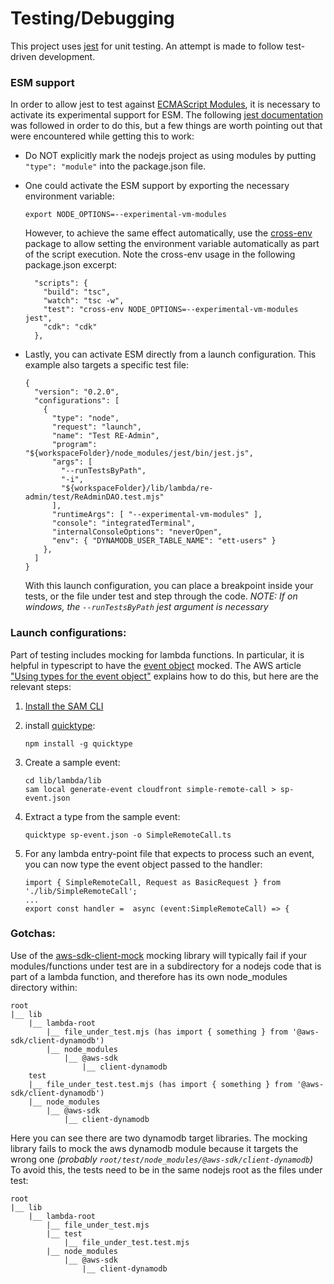 # Testing/Debugging

This project uses [jest](https://jestjs.io/) for unit testing.
An attempt is made to follow test-driven development.

### ESM support

In order to allow jest to test against [ECMAScript Modules](https://nodejs.org/api/esm.html#modules-ecmascript-modules), it is necessary to activate its experimental support for ESM.
The following [jest documentation](https://jestjs.io/docs/ecmascript-modules) was followed in order to do this, but a few things are worth pointing out that were encountered while getting this to work:

- Do NOT explicitly mark the nodejs project as using modules by putting `"type": "module"` into the package.json file.

- One could activate the ESM support by exporting the necessary environment variable:

  ```
  export NODE_OPTIONS=--experimental-vm-modules
  ```

  However, to achieve the same effect automatically, use the [cross-env](https://www.npmjs.com/package/cross-env) package to allow setting the environment variable automatically as part of the script execution. Note the cross-env usage in the following package.json excerpt:

  ```
    "scripts": {
      "build": "tsc",
      "watch": "tsc -w",
      "test": "cross-env NODE_OPTIONS=--experimental-vm-modules jest",
      "cdk": "cdk"
    },
  ```

- Lastly, you can activate ESM directly from a launch configuration. This example also targets a specific test file:

  ```
  {
    "version": "0.2.0",
    "configurations": [
      {
        "type": "node",
        "request": "launch",
        "name": "Test RE-Admin",
        "program": "${workspaceFolder}/node_modules/jest/bin/jest.js",
        "args": [ 
          "--runTestsByPath", 
          "-i", 
          "${workspaceFolder}/lib/lambda/re-admin/test/ReAdminDAO.test.mjs" 
        ],
        "runtimeArgs": [ "--experimental-vm-modules" ],
        "console": "integratedTerminal",
        "internalConsoleOptions": "neverOpen",
        "env": { "DYNAMODB_USER_TABLE_NAME": "ett-users" }
      },
    ]
  }
  ```
  
  With this launch configuration, you can place a breakpoint inside your tests, or the file under test and step through the code.
  *NOTE: If on windows, the `--runTestsByPath` jest argument is necessary*

### Launch configurations:

Part of testing includes mocking for lambda functions. In particular, it is helpful in typescript to have the [event object](https://docs.aws.amazon.com/lambda/latest/dg/gettingstarted-concepts.html#gettingstarted-concepts-event) mocked.
The AWS article ["Using types for the event object"](https://docs.aws.amazon.com/lambda/latest/dg/typescript-handler.html#event-types) explains how to do this, but here are the relevant steps:

1. [Install the SAM CLI](https://docs.aws.amazon.com/serverless-application-model/latest/developerguide/install-sam-cli.html)

2. install [quicktype](https://quicktype.io/typescript):

   ```
   npm install -g quicktype
   ```

3. Create a sample event:

   ```
   cd lib/lambda/lib
   sam local generate-event cloudfront simple-remote-call > sp-event.json
   ```

4. Extract a type from the sample event:

   ```
   quicktype sp-event.json -o SimpleRemoteCall.ts
   ```

5. For any lambda entry-point file that expects to process such an event, you can now type the event object passed to the handler:

   ```
   import { SimpleRemoteCall, Request as BasicRequest } from './lib/SimpleRemoteCall';
   ...
   export const handler =  async (event:SimpleRemoteCall) => {
   ```

### Gotchas:

Use of the [aws-sdk-client-mock](https://aws.amazon.com/blogs/developer/mocking-modular-aws-sdk-for-javascript-v3-in-unit-tests/) mocking library will typically fail if your modules/functions under test are in a subdirectory for a nodejs code that is part of a lambda function, and therefore has its own node_modules directory within:

```
root
|__ lib
    |__ lambda-root
        |__ file_under_test.mjs (has import { something } from '@aws-sdk/client-dynamodb')
        |__ node_modules
            |__ @aws-sdk
                |__ client-dynamodb
    test
    |__ file_under_test.test.mjs (has import { something } from '@aws-sdk/client-dynamodb')
    |__ node_modules
        |__ @aws-sdk
            |__ client-dynamodb
```

Here you can see there are two dynamodb target libraries. The mocking library fails to mock the aws dynamodb module because it targets the wrong one *(probably `root/test/node_modules/@aws-sdk/client-dynamodb`)*
To avoid this, the tests need to be in the same nodejs root as the files under test:

```
root
|__ lib
    |__ lambda-root
        |__ file_under_test.mjs
        |__ test
            |__ file_under_test.test.mjs
        |__ node_modules
            |__ @aws-sdk
                |__ client-dynamodb

```

